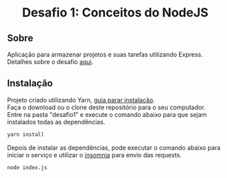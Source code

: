 <h1 align="center"> Desafio 1: Conceitos do NodeJS </h1>  
<p>
<p>

## Sobre  
Aplicação para armazenar projetos e suas tarefas utilizando Express.  
Detalhes sobre o desafio [aqui](https://github.com/Rocketseat/bootcamp-gostack-desafio-01/blob/master/README.md#desafio-01-conceitos-do-nodejs).  

## Instalação
Projeto criado utilizando Yarn, [guia parar instalação](https://classic.yarnpkg.com/en/docs/install).  
Faça o download ou o clone deste repositório para o seu computador.  
Entre na pasta "desafio1" e execute o comando abaixo para que sejam instalados todas as dependências.
```bash
yarn install
```  
Depois de instalar as dependências, pode executar o comando abaixo para iniciar o serviço e utilizar o [insomnia](https://insomnia.rest/) para envio das requests.  
```bash
node index.js
```

